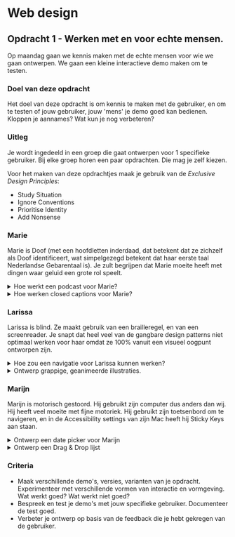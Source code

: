 # Web design
## Opdracht 1 - Werken met en voor echte mensen.

Op maandag gaan we kennis maken met de echte mensen voor wie we gaan ontwerpen. We gaan een kleine interactieve demo maken om te testen.

### Doel van deze opdracht
Het doel van deze opdracht is om kennis te maken met de gebruiker, en om te testen of jouw gebruiker, jouw 'mens' je demo goed kan bedienen. Kloppen je aannames?  Wat kun je nog verbeteren?

### Uitleg
Je wordt ingedeeld in een groep die gaat ontwerpen voor 1 specifieke gebruiker. Bij elke groep horen een paar opdrachten. Die mag je zelf kiezen.

Voor het maken van deze opdrachtjes maak je gebruik van de _Exclusive Design Principles_:

- Study Situation
- Ignore Conventions
- Prioritise Identity
- Add Nonsense



### Marie

Marie is Doof (met een hoofdletten inderdaad, dat betekent dat ze zichzelf als Doof identificeert, wat simpelgezegd betekent dat haar eerste taal Nederlandse Gebarentaal is). Je zult begrijpen dat Marie moeite heeft met dingen waar geluid een grote rol speelt.

<details>
<summary>Hoe werkt een podcast voor Marie?</summary>
<p>In een transcriptie gaat natuurlijk nogal wat nuance verloren. Maak een oplossing die minimaal net zo prettig is voor iemand die niet kan luisteren als voor iemand die wel kan luisteren.
</details>

<details>
<summary>Hoe werken closed captions voor Marie?</summary>
<p>Voor Marie gaat er enorm veel nuance verloren tijdens het kijken naar een film of een documentaire. Bij veel films worden closed captions aangeboden, maar die zijn zo neutraal als maar kan. Hoe zou je closed captions
</details>

### Larissa

Larissa is blind. Ze maakt gebruik van een brailleregel, en van een screenreader. Je snapt dat heel veel van de gangbare design patterns niet optimaal werken voor haar omdat ze 100% vanuit een visueel oogpunt ontworpen zijn.

<details>
<summary>Hoe zou een navigatie voor Larissa kunnen werken?</summary>
<p>Tijdens het introductiecollege heb je een filmpje gezien van een niet-getrainde screenreadergebruiker die een navigatiemenu gebruikt. Dat was niet optimaal. Het menu helemaal onderaan de pagina zetten is weer onhandig voor als je dat wel nodig hebt. Stel nou dat *iedereen* blind was en een screenreader gebruikte, wat zou dan het normale navigatie-pattern zijn?
</details>

<details>
<summary>Ontwerp grappige, geanimeerde illustraties.</summary>
<p>Hannes Wallrafen maakt <a href="http://www.geluidinzicht.nl/geluidsprojecten/">audiocollages</a>. Deze wil hij graag op een nieuwe website zetten. Hier wil hij grappige, korte geanimeerde illustraties bij hebben. Ontwerp bij één audiocollage één geanimeerde illustratie <em>die zowel voor Larissa, als voor jezelf grappig is</em>.
</details>

### Marijn

Marijn is motorisch gestoord. Hij gebruikt zijn computer dus anders dan wij. Hij heeft veel moeite met fijne motoriek. Hij gebruikt zijn toetsenbord om te navigeren, en in de Accessibility settings van zijn Mac heeft hij Sticky Keys aan staan.

<details>
<summary>Ontwerp een date picker voor Marijn</summary>
<p>Hij reist veel met de trein, en hij moet van tevoren aangeven welke trein hij wil nemen zodat er iemand is om hem te helpen met zijn rolstoel. Date-pickers zijn over het algemeen priegelig, en niet ontworpen voor iemand die afhankelijk is van zijn toetsenbord?
</details>

<details>
<summary>Ontwerp een Drag & Drop lijst</summary>
<p>Hoe kun je een drag & drop lijst optimaliseren voor een gebruiker die afhankelijk is van zijn toetsenbord én motorisch gestoord is?
</details>





### Criteria
- Maak verschillende demo's, versies, varianten van je opdracht. Experimenteer met verschillende vormen van interactie en vormgeving. Wat werkt goed? Wat werkt niet goed?
- Bespreek en test je demo's met jouw specifieke gebruiker. Documenteer de test goed.
- Verbeter je ontwerp op basis van de feedback die je hebt gekregen van de gebruiker.
